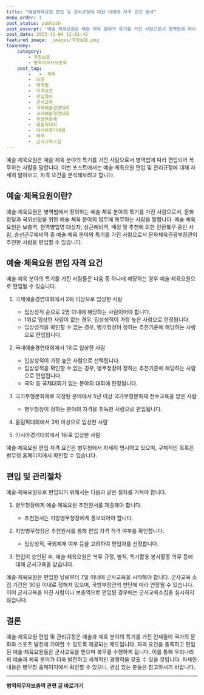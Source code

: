 ```yaml
---
title: "예술체육요원 편입 및 관리규정에 대한 이해와 자격 요건 분석"
menu_order: 1
post_status: publish
post_excerpt: '예술 체육요원은 예술 체육 분야의 특기를 가진 사람으로서 병역법에 따라 편입되어 복무하는 사람을 말합니다. 이번 포스트에서는 예술 체육요원 편입 및 관리규정에 대해 자세히 알아보고, 자격 요건을 분석해보려고 합니다.'
post_date: 2023-11-04 12:01:42
featured_image: _images/국방보훈.png
taxonomy:
    category:
        - 국방보훈
        - 병역의무자보충역
    post_tag:
        -   -  체육
        -  요원
        -  병역법
        -  자격요건
        -  편입절차
        -  군사교육
        -  국제예술경연대회
        -  국내예술경연대회
        -  무형문화재
        -  올림픽대회
        -  아시아경기대회
        -  복무
        -  군사교육소집
---
```




예술·체육요원은 예술·체육 분야의 특기를 가진 사람으로서 병역법에 따라 편입되어 복무하는 사람을 말합니다. 이번 포스트에서는 예술·체육요원 편입 및 관리규정에 대해 자세히 알아보고, 자격 요건을 분석해보려고 합니다.

## 예술·체육요원이란?

예술·체육요원은 병역법에서 정의하는 예술·체육 분야의 특기를 가진 사람으로서, 문화창달과 국위선양을 위한 예술·체육 분야의 업무에 복무하는 사람을 말합니다. 예술·체육요원은 보충역, 현역병입영 대상자, 상근예비역, 배정 및 추천에 의한 전환복무 중인 사람, 승선근무예비역 중 예술·체육 분야의 특기를 가진 사람으로서 문화체육관광부장관이 추천한 사람을 편입할 수 있습니다.

## 예술·체육요원 편입 자격 요건

예술·체육 분야의 특기를 가진 사람들은 다음 중 하나에 해당하는 경우 예술·체육요원으로 편입될 수 있습니다.

1. 국제예술경연대회에서 2위 이상으로 입상한 사람
   - 입상성적 순으로 2명 이내에 해당하는 사람이어야 합니다.
   - 1위로 입상한 사람이 없는 경우, 입상성적이 가장 높은 사람으로 한정됩니다.
   - 입상성적을 확인할 수 없는 경우, 병무청장이 정하는 추천기준에 해당하는 사람으로 편입됩니다.

2. 국내예술경연대회에서 1위로 입상한 사람
   - 입상성적이 가장 높은 사람으로 선택됩니다.
   - 입상성적을 확인할 수 없는 경우, 병무청장이 정하는 추천기준에 해당하는 사람으로 편입됩니다.
   - 국악 등 국제대회가 없는 분야의 대회에 한정됩니다.

3. 국가무형문화재로 지정된 분야에서 5년 이상 국가무형문화재 전수교육을 받은 사람
   - 병무청장이 정하는 분야의 자격을 취득한 사람으로 편입됩니다.

4. 올림픽대회에서 3위 이상으로 입상한 사람

5. 아시아경기대회에서 1위로 입상한 사람

예술·체육요원 편입 자격 요건은 병무청에서 자세히 명시하고 있으며, 구체적인 목록은 병무청 홈페이지에서 확인할 수 있습니다.

## 편입 및 관리절차

예술·체육요원으로 편입되기 위해서는 다음과 같은 절차를 거쳐야 합니다.

1. 병무청장에게 예술·체육요원 추천원서를 제출해야 합니다.
   - 추천원서는 지방병무청장에게 통보되어야 합니다.

2. 지방병무청장은 추천원서를 통해 편입 자격 적격 여부를 확인합니다.
   - 입상성적, 국외체재 여부 등을 고려하여 편입자를 선정합니다.

3. 편입이 승인된 후, 예술·체육요원은 복무 규정, 벌칙, 특기활용 봉사활동 의무 등에 대해 군사교육을 받습니다.

예술·체육요원은 편입한 날로부터 7일 이내에 군사교육을 시작해야 합니다. 군사교육 소집 기간은 30일 이내로 정해져 있으며, 국방부장관의 판단에 따라 연장될 수 있습니다. 이미 군사교육을 마친 사람이나 보충역으로 편입된 경우에는 군사교육소집을 실시하지 않습니다.

## 결론

예술·체육요원 편입 및 관리규정은 예술과 체육 분야의 특기를 가진 인재들이 국가의 문화와 스포츠 발전에 기여할 수 있도록 제공되는 제도입니다. 자격 요건을 충족하고 편입된 예술·체육요원들은 군사교육을 받으며 복무를 수행하게 됩니다. 이를 통해 우리나라의 예술과 체육 분야가 더욱 발전하고 세계적인 경쟁력을 갖출 수 있을 것입니다. 자세한 내용은 병무청 홈페이지에서 확인할 수 있으니, 관심 있는 분들은 참고하시기 바랍니다.
<!-- wp:separator -->
<hr class="wp-block-separator has-alpha-channel-opacity"/>
<!-- /wp:separator -->

<!-- wp:group {"backgroundColor":"base","layout":{"type":"constrained"}} -->
<div class="wp-block-group has-base-background-color has-background"><!-- wp:paragraph {"align":"center","fontSize":"medium"} -->
<p class="has-text-align-center has-large-font-size"><strong>병역의무자보충역 관련 글 바로가기</strong></p>
<!-- /wp:paragraph -->


<!-- wp:latest-posts
{"categories":[{"id":9045,"count":19,"description":"","link":"https://uknowlaw.com/category/%eb%b3%91%ec%97%ad%ec%9d%98%eb%ac%b4%ec%9e%90%eb%b3%b4%ec%b6%a9%ec%97%ad/","name":"병역의무자보충역","slug":"병역의무자보충역","taxonomy":"category","parent":0,"meta":[],"_links":{"self":[{"href":"https://uknowlaw.com/wp-json/wp/v2/categories/9045"}],"collection":[{"href":"https://uknowlaw.com/wp-json/wp/v2/categories"}],"about":[{"href":"https://uknowlaw.com/wp-json/wp/v2/taxonomies/category"}],"wp:post_type":[{"href":"https://uknowlaw.com/wp-json/wp/v2/posts?categories=9045"}],"curies":[{"name":"wp","href":"https://api.w.org/{rel}","templated":true}]}}]} /--></div>
<!-- /wp:group -->